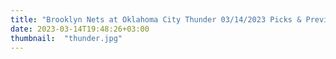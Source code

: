 ```yaml
---
title: "Brooklyn Nets at Oklahoma City Thunder 03/14/2023 Picks & Preview"
date: 2023-03-14T19:48:26+03:00
thumbnail:  "thunder.jpg"
---
```


